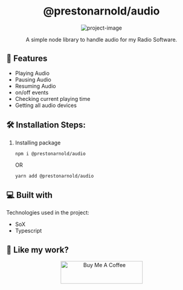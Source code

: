 <h1 align="center" id="title">@prestonarnold/audio</h1>

<p align="center">
  <img src="https://socialify.git.ci/prestonarnold0/audio/image?font=Jost&amp;language=1&amp;name=1&amp;owner=1&amp;pattern=Charlie%20Brown&amp;theme=Dark" alt="project-image">
</p>

<p align="center" id="description">A simple node library to handle audio for my Radio Software.</p>

## 🧐 Features

- Playing Audio
- Pausing Audio
- Resuming Audio
- on/off events
- Checking current playing time
- Getting all audio devices

## 🛠️ Installation Steps:

1. Installing package
    ```
    npm i @prestonarnold/audio
    ```
    OR
    ```
    yarn add @prestonarnold/audio
    ```


## 💻 Built with

Technologies used in the project:

- SoX
- Typescript

## 💖 Like my work?

<p align="center">
  <a href="https://www.buymeacoffee.com/prestonarnold" target="_blank">
    <img src="https://cdn.buymeacoffee.com/buttons/v2/default-yellow.png" alt="Buy Me A Coffee" style="height: 60px !important;width: 217px !important;">
  </a>
</p>
